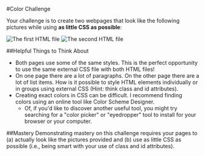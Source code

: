 #Color Challenge

Your challenge is to create two webpages that look like the following pictures while using **as little CSS as possible**:

![The first HTML file]()
![The second HTML file]()

##Helpful Things to Think About
* Both pages use some of the same styles. This is the perfect opportunity to use the same external CSS file with both HTML files!
* On one page there are a lot of paragraphs. On the other page there are a lot of list items. How is it possible to style HTML elements individually or in groups using external CSS (Hint: think class and id attributes).
* Creating exact colors in CSS can be difficult. I recommend finding colors using an online tool like Color Scheme Designer.
  * Of, if you'd like to discover another useful tool, you might try searching for a "color picker" or "eyedropper" tool to install for your browser or your computer.

##Mastery
Demonstrating mastery on this challenge requires your pages to (a) actually look like the pictures provided and (b) use as little CSS as possible (i.e., being smart with your use of class and id attributes).